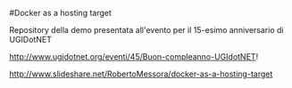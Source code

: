 #Docker as a hosting target

Repository della demo presentata all'evento per il 15-esimo anniversario di UGIDotNET

http://www.ugidotnet.org/eventi/45/Buon-compleanno-UGIdotNET!

http://www.slideshare.net/RobertoMessora/docker-as-a-hosting-target
